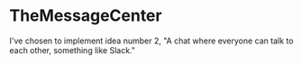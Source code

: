 # TheMessageCenter

I've chosen to implement idea number 2, "A chat where everyone can talk to each other, something like Slack."
